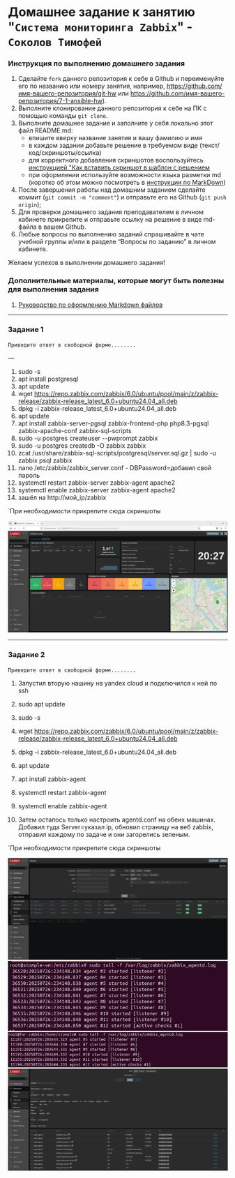 # Домашнее задание к занятию "`Система мониторинга Zabbix`" - `Соколов Тимофей`


### Инструкция по выполнению домашнего задания

   1. Сделайте `fork` данного репозитория к себе в Github и переименуйте его по названию или номеру занятия, например, https://github.com/имя-вашего-репозитория/git-hw или  https://github.com/имя-вашего-репозитория/7-1-ansible-hw).
   2. Выполните клонирование данного репозитория к себе на ПК с помощью команды `git clone`.
   3. Выполните домашнее задание и заполните у себя локально этот файл README.md:
      - впишите вверху название занятия и вашу фамилию и имя
      - в каждом задании добавьте решение в требуемом виде (текст/код/скриншоты/ссылка)
      - для корректного добавления скриншотов воспользуйтесь [инструкцией "Как вставить скриншот в шаблон с решением](https://github.com/netology-code/sys-pattern-homework/blob/main/screen-instruction.md)
      - при оформлении используйте возможности языка разметки md (коротко об этом можно посмотреть в [инструкции  по MarkDown](https://github.com/netology-code/sys-pattern-homework/blob/main/md-instruction.md))
   4. После завершения работы над домашним заданием сделайте коммит (`git commit -m "comment"`) и отправьте его на Github (`git push origin`);
   5. Для проверки домашнего задания преподавателем в личном кабинете прикрепите и отправьте ссылку на решение в виде md-файла в вашем Github.
   6. Любые вопросы по выполнению заданий спрашивайте в чате учебной группы и/или в разделе “Вопросы по заданию” в личном кабинете.
   
Желаем успехов в выполнении домашнего задания!
   
### Дополнительные материалы, которые могут быть полезны для выполнения задания

1. [Руководство по оформлению Markdown файлов](https://gist.github.com/Jekins/2bf2d0638163f1294637#Code)

---

### Задание 1

`Приведите ответ в свободной форме........`

—

1) sudo -s 
2) apt install postgresql
3) apt update
4) wget https://repo.zabbix.com/zabbix/6.0/ubuntu/pool/main/z/zabbix-release/zabbix-release_latest_6.0+ubuntu24.04_all.deb
5) dpkg -i zabbix-release_latest_6.0+ubuntu24.04_all.deb
6) apt update
7) apt install zabbix-server-pgsql zabbix-frontend-php php8.3-pgsql zabbix-apache-conf zabbix-sql-scripts
8) sudo -u postgres createuser --pwprompt zabbix
9) sudo -u postgres createdb -O zabbix zabbix
10) zcat /usr/share/zabbix-sql-scripts/postgresql/server.sql.gz | sudo -u zabbix psql zabbix
11) nano /etc/zabbix/zabbix_server.conf - DBPassword=добавил свой пароль 
12) systemctl restart zabbix-server zabbix-agent apache2
13) systemctl enable zabbix-server zabbix-agent apache2
14) зашёл на http://мой_ip/zabbix


`При необходимости прикрепитe сюда скриншоты

![вход в админку Zabbix](images/admin_zabbix.PNG)


---

### Задание 2

`Приведите ответ в свободной форме........`

1) Запустил вторую нашину на yandex cloud и подключился к ней по ssh
2) sudo apt update
3) sudo -s
4) wget https://repo.zabbix.com/zabbix/6.0/ubuntu/pool/main/z/zabbix-release/zabbix-release_latest_6.0+ubuntu24.04_all.deb
5) dpkg -i zabbix-release_latest_6.0+ubuntu24.04_all.deb
6) apt update
7) apt install zabbix-agent
8) systemctl restart zabbix-agent
9) systemctl enable zabbix-agent 

10) Затем осталось только настроить agentd.conf на обеих машинах. Добавил туда Server=указал ip, обновил страницу на веб zabbix, отправил каждому по задаче и они загорелись зеленым.

`При необходимости прикрепитe сюда скриншоты

![Раздел конфигурации хостов](images/Configuration_hosts.PNG)
![Логи первой машины](images/logs_zabbix_agent_1vm.PNG)
![Логи второй машины](images/logs_zabbix_agent_2vm.PNG)
![Мониторинг последних данных](images/Monitoring_Latest_data.PNG)
